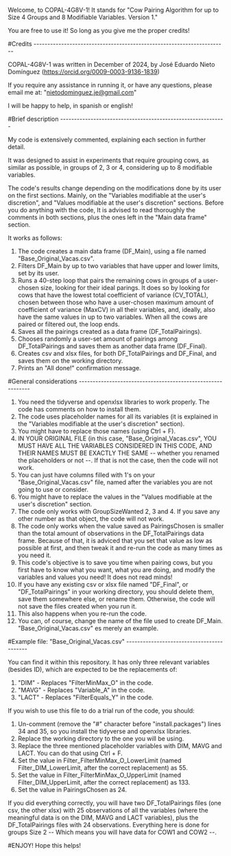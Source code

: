 Welcome, to COPAL-4G8V-1!
It stands for "Cow Pairing Algorithm for up to Size 4 Groups and 8 Modifiable Variables. Version 1."

You are free to use it! So long as you give me the proper credits!

#Credits ----------------------------------------------------------------------

COPAL-4G8V-1 was written in December of 2024, by José Eduardo Nieto Domínguez 
(https://orcid.org/0009-0003-9136-1839)

If you require any assistance in running it, or have any questions,
please email me at: "nietodominguez.je@gmail.com"

I will be happy to help, in spanish or english!

#Brief description ------------------------------------------------------------

My code is extensively commented, explaining each section in further detail.

It was designed to assist in experiments that require grouping cows, as similar as possible,
in groups of 2, 3 or 4, considering up to 8 modifiable variables.

The code's results change depending on the modifications done by its user on the first
sections. Mainly, on the "Variables modifiable at the user's discretion", and
"Values modifiable at the user's discretion" sections. Before you do anything with the code,
It is advised to read thoroughly the comments in both sections, plus the ones left in 
the "Main data frame" section.

It works as follows:

1. The code creates a main data frame (DF_Main), using a file named "Base_Original_Vacas.csv".
2. Filters DF_Main by up to two variables that have upper and lower limits, set by its user.
3. Runs a 40-step loop that pairs the remaining cows in groups of a user-chosen size, looking for
their ideal parings. It does so by looking for cows that have the lowest total coefficient of variance (CV_TOTAL),
chosen between those who have a user-chosen maximum amount of coefficient of variance (MaxCV) in all their variables, and,
ideally, also have the same values in up to two variables. When all the cows are paired or filtered out, the loop ends.
4. Saves all the pairings created as a data frame (DF_TotalPairings).
5. Chooses randomly a user-set amount of pairings among DF_TotalPairings and saves them as another data frame (DF_Final).
6. Creates csv and xlsx files, for both DF_TotalPairings and DF_Final, and saves them on the working directory.
7. Prints an "All done!" confirmation message.

#General considerations ------------------------------------------------------------

1. You need the tidyverse and openxlsx libraries to work properly. The code has comments on how to install them. 
2. The code uses placeholder names for all its variables (it is explained in the "Variables modifiable at the user's discretion" section).
3. You might have to replace those names (using Ctrl + F).
4. IN YOUR ORIGINAL FILE (in this case, "Base_Original_Vacas.csv", YOU MUST HAVE ALL THE VARIABLES CONSIDERED IN THIS CODE, AND THEIR NAMES MUST BE EXACTLY THE SAME -- whether you renamed the placeholders or not --. If that is not the case, then the code will not work.
5. You can just have columns filled with 1's on your "Base_Original_Vacas.csv" file, named after the variables you are not going to use or consider.
6. You might have to replace the values in the "Values modifiable at the user's discretion" section.
7. The code only works with GroupSizeWanted 2, 3 and 4. If you save any other number as that object, the code will not work.
8. The code only works when the value saved as PairingsChosen is smaller than the total amount of observations in the DF_TotalPairings data frame. Because of that, it is adviced that you set that value as low as possible at first, and then tweak it and re-run the code as many times as you need it.
9. This code's objective is to save you time when pairing cows, but you first have to know what you want, what you are doing, and modify the variables and values you need! It does not read minds!
10. If you have any existing csv or xlsx file named "DF_Final", or "DF_TotalPairings" in your working directory, you should delete them, save them somewhere else, or rename them. Otherwise, the code will not save the files created when you run it.
11. This also happens when you re-run the code.
12. You can, of course, change the name of the file used to create DF_Main. "Base_Original_Vacas.csv" es merely an example.

#Example file: "Base_Original_Vacas.csv" ------------------------------------------

You can find it within this repository. It has only three relevant variables (besides ID), which are expected to be the replacements of:
1. "DIM" - Replaces "FilterMinMax_O" in the code.
2. "MAVG" - Replaces "Variable_A" in the code.
3. "LACT" - Replaces "FilterEquals_Y" in the code.

If you wish to use this file to do a trial run of the code, you should:
1. Un-comment (remove the "#" character before "install.packages") lines 34 and 35, so you install the tidyverse and openxlsx libraries.
2. Replace the working directory to the one you will be using.
3. Replace the three mentioned placeholder variables with DIM, MAVG and LACT. You can do that using Ctrl + F.
4. Set the value in Filter_FilterMinMax_O_LowerLimit (named Filter_DIM_LowerLimit, after the correct replacement) as 55.
5. Set the value in Filter_FilterMinMax_O_UpperLimit (named Filter_DIM_UpperLimit, after the correct replacement) as 133.
6. Set the value in PairingsChosen as 24.

If you did everything correctly, you will have two DF_TotalPairings files (one csv, the other xlsx) with 25 observations of all the variables (where the meaningful data is on the DIM, MAVG and LACT variables), plus the DF_TotalPairings files with 24 observations. Everything here is done for groups Size 2 -- Which means you will have data for COW1 and COW2 --. 


#ENJOY! Hope this helps!
